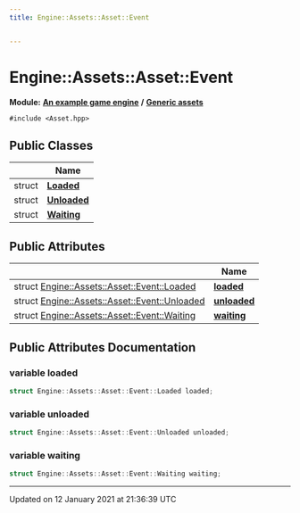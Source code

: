 ```yaml
---
title: Engine::Assets::Asset::Event


---
```


# Engine::Assets::Asset::Event


**Module:** **[An example game engine](/Modules/group__Engine.md)** **/** **[Generic assets](/Modules/group__Assets.md)**



`#include <Asset.hpp>`





## Public Classes

|                | Name           |
| -------------- | -------------- |
| struct | **[Loaded](/Classes/structEngine_1_1Assets_1_1Asset_1_1Event_1_1Loaded.md)**  |
| struct | **[Unloaded](/Classes/structEngine_1_1Assets_1_1Asset_1_1Event_1_1Unloaded.md)**  |
| struct | **[Waiting](/Classes/structEngine_1_1Assets_1_1Asset_1_1Event_1_1Waiting.md)**  |














## Public Attributes

|                | Name           |
| -------------- | -------------- |
| struct [Engine::Assets::Asset::Event::Loaded](/Classes/structEngine_1_1Assets_1_1Asset_1_1Event_1_1Loaded.md) | **[loaded](/Classes/unionEngine_1_1Assets_1_1Asset_1_1Event.md#variable-loaded)**  |
| struct [Engine::Assets::Asset::Event::Unloaded](/Classes/structEngine_1_1Assets_1_1Asset_1_1Event_1_1Unloaded.md) | **[unloaded](/Classes/unionEngine_1_1Assets_1_1Asset_1_1Event.md#variable-unloaded)**  |
| struct [Engine::Assets::Asset::Event::Waiting](/Classes/structEngine_1_1Assets_1_1Asset_1_1Event_1_1Waiting.md) | **[waiting](/Classes/unionEngine_1_1Assets_1_1Asset_1_1Event.md#variable-waiting)**  |





















## Public Attributes Documentation

### variable loaded

```cpp
struct Engine::Assets::Asset::Event::Loaded loaded;
```





























### variable unloaded

```cpp
struct Engine::Assets::Asset::Event::Unloaded unloaded;
```





























### variable waiting

```cpp
struct Engine::Assets::Asset::Event::Waiting waiting;
```

































-------------------------------

Updated on 12 January 2021 at 21:36:39 UTC